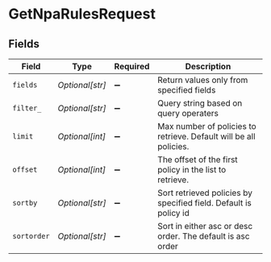 # GetNpaRulesRequest


## Fields

| Field                                                             | Type                                                              | Required                                                          | Description                                                       |
| ----------------------------------------------------------------- | ----------------------------------------------------------------- | ----------------------------------------------------------------- | ----------------------------------------------------------------- |
| `fields`                                                          | *Optional[str]*                                                   | :heavy_minus_sign:                                                | Return values only from specified fields                          |
| `filter_`                                                         | *Optional[str]*                                                   | :heavy_minus_sign:                                                | Query string based on query operaters                             |
| `limit`                                                           | *Optional[int]*                                                   | :heavy_minus_sign:                                                | Max number of policies to retrieve. Default will be all policies. |
| `offset`                                                          | *Optional[int]*                                                   | :heavy_minus_sign:                                                | The offset of the first policy in the list to retrieve.           |
| `sortby`                                                          | *Optional[str]*                                                   | :heavy_minus_sign:                                                | Sort retrieved policies by specified field. Default is policy id  |
| `sortorder`                                                       | *Optional[str]*                                                   | :heavy_minus_sign:                                                | Sort in either asc or desc order. The default is asc order        |